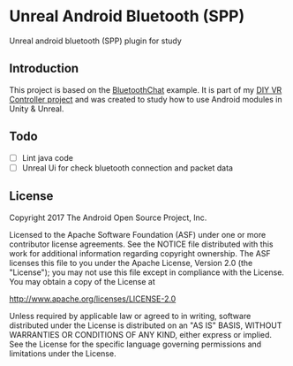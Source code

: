 Unreal Android Bluetooth (SPP)
==============================
Unreal android bluetooth (SPP) plugin for study

Introduction
------------
This project is based on the  [BluetoothChat](https://github.com/googlesamples/android-BluetoothChat) example. It is part of my [DIY VR Controller project](https://github.com/rlatkdgus500/DIY-VR-Controller) and was created to study how to use Android modules in Unity & Unreal.

Todo
----
- [ ] Lint java code
- [ ] Unreal Ui for check bluetooth connection and packet data

License
-------
Copyright 2017 The Android Open Source Project, Inc.

Licensed to the Apache Software Foundation (ASF) under one or more contributor
license agreements.  See the NOTICE file distributed with this work for
additional information regarding copyright ownership.  The ASF licenses this
file to you under the Apache License, Version 2.0 (the "License"); you may not
use this file except in compliance with the License.  You may obtain a copy of
the License at

http://www.apache.org/licenses/LICENSE-2.0

Unless required by applicable law or agreed to in writing, software
distributed under the License is distributed on an "AS IS" BASIS, WITHOUT
WARRANTIES OR CONDITIONS OF ANY KIND, either express or implied.  See the
License for the specific language governing permissions and limitations under
the License.
